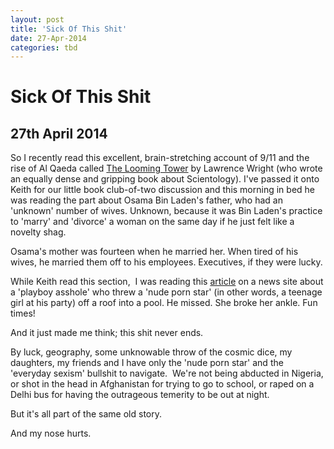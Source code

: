 ```yaml
---
layout: post
title: 'Sick Of This Shit'
date: 27-Apr-2014
categories: tbd
---
```


# Sick Of This Shit

## 27th April 2014

So I recently read this excellent,   brain-stretching account of 9/11 and the rise of Al Qaeda called <a href="http://www.goodreads.com/book/show/110890.The_Looming_Tower">The Looming Tower</a> by Lawrence Wright (who wrote an equally dense and gripping book about Scientology). I've passed it onto Keith for our little book club-of-two discussion and this morning in bed he was reading the part about Osama Bin Laden's father,   who had an 'unknown' number of wives. Unknown,   because it was Bin Laden's practice to 'marry' and 'divorce' a woman on the same day if he just felt like a novelty shag.

Osama's mother was fourteen when he married her. When tired of his wives, he married them off to his employees. Executives, if they were lucky.

While Keith read this section,  I was reading this <a href="http://www.news.com.au/lifestyle/real-life/millionaire-playboy-dan-bilzerian-threw-a-naked-porn-star-janice-griffith-off-the-roof-of-his-mansion/story-fnixwvgh-1226897064505">article</a> on a news site about a 'playboy asshole' who threw a 'nude porn star' (in other words, a teenage girl at his party) off a roof into a pool. He missed. She broke her ankle. Fun times!

And it just made me think; this shit never ends.

By luck, geography, some unknowable throw of the cosmic dice, my daughters, my friends and I have only the 'nude porn star' and the 'everyday sexism' bullshit to navigate.  We're not being abducted in Nigeria, or shot in the head in Afghanistan for trying to go to school, or raped on a Delhi bus for having the outrageous temerity to be out at night.

But it's all part of the same old story.

And my nose hurts.
